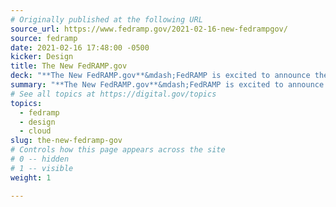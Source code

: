```yaml
---
# Originally published at the following URL
source_url: https://www.fedramp.gov/2021-02-16-new-fedrampgov/
source: fedramp
date: 2021-02-16 17:48:00 -0500
kicker: Design
title: The New FedRAMP.gov
deck: "**The New FedRAMP.gov**&mdash;FedRAMP is excited to announce the launch of our revamped website. Thanks to feedback from our partners and stakeholders, the website has an improved user experience that makes FedRAMP information and resources more accessible. The website provides more in-depth information about FedRAMP’s authorization process, enabling agencies, Cloud Service Providers (CSPs), and Third-Party Assessment Organizations (3PAOs) to easily access pertinent information related to their role in the FedRAMP Authorization process."
summary: "**The New FedRAMP.gov**&mdash;FedRAMP is excited to announce the launch of our revamped website. Thanks to feedback from our partners and stakeholders, the website has an improved user experience that makes FedRAMP information and resources more accessible. The website provides more in-depth information about FedRAMP’s authorization process, enabling agencies, Cloud Service Providers (CSPs), and Third-Party Assessment Organizations (3PAOs) to easily access pertinent information related to their role in the FedRAMP Authorization process."
# See all topics at https://digital.gov/topics
topics:
  - fedramp
  - design
  - cloud
slug: the-new-fedramp-gov
# Controls how this page appears across the site
# 0 -- hidden
# 1 -- visible
weight: 1

---
```

